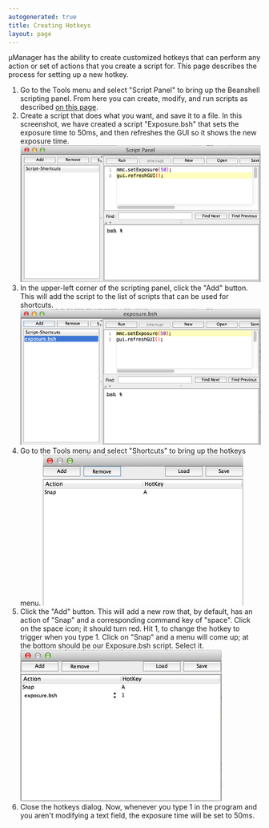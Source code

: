 ```yaml
---
autogenerated: true
title: Creating Hotkeys
layout: page
---
```


µManager has the ability to create customized hotkeys that can perform
any action or set of actions that you create a script for. This page
describes the process for setting up a new hotkey.

1.  Go to the Tools menu and select "Script Panel" to bring up the
    Beanshell scripting panel. From here you can create, modify, and run
    scripts as described [on this
    page](https://micro-manager.org/wiki/Script_Panel_GUI).
2.  Create a script that does what you want, and save it to a file. In
    this screenshot, we have created a script "Exposure.bsh" that sets
    the exposure time to 50ms, and then refreshes the GUI so it shows
    the new exposure time.
    ![](media/Hotkey1.png "Hotkey1.png")
3.  In the upper-left corner of the scripting panel, click the "Add"
    button. This will add the script to the list of scripts that can be
    used for shortcuts.
    ![](media/Hotkey2.png "Hotkey2.png")
4.  Go to the Tools menu and select "Shortcuts" to bring up the hotkeys
    menu.
    ![](media/Hotkey3.png "Hotkey3.png")
5.  Click the "Add" button. This will add a new row that, by default,
    has an action of "Snap" and a corresponding command key of "space".
    Click on the space icon; it should turn red. Hit 1, to change the
    hotkey to trigger when you type 1. Click on "Snap" and a menu will
    come up; at the bottom should be our Exposure.bsh script. Select it.
    ![](media/Hotkey4.png "Hotkey4.png")
6.  Close the hotkeys dialog. Now, whenever you type 1 in the program
    and you aren't modifying a text field, the exposure time will be set
    to 50ms.
